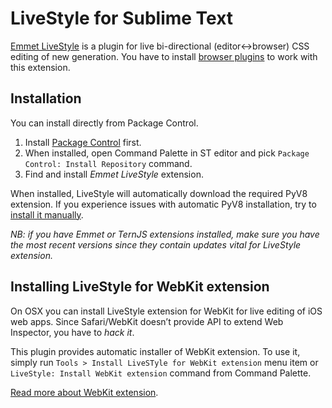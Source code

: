 # LiveStyle for Sublime Text

[Emmet LiveStyle](http://livestyle.emmet.io) is a plugin for live bi-directional (editor↔browser) CSS editing of new generation. You have to install [browser plugins](http://livestyle.emmet.io/install/) to work with this extension.

## Installation

You can install directly from Package Control.

1. Install [Package Control](http://wbond.net/sublime_packages/package_control/installation) first.
2. When installed, open Command Palette in ST editor and pick `Package Control: Install Repository` command.
3. Find and install *Emmet LiveStyle* extension.

When installed, LiveStyle will automatically download the required PyV8 extension. If you experience issues with automatic PyV8 installation, try to [install it manually](https://github.com/emmetio/pyv8-binaries#manual-installation).

*NB: if you have Emmet or TernJS extensions installed, make sure you have the most recent versions since they contain updates vital for LiveStyle extension.*

## Installing LiveStyle for WebKit extension

On OSX you can install LiveStyle extension for WebKit for live editing of iOS web apps. Since Safari/WebKit doesn’t provide API to extend Web Inspector, you have to *hack it*. 

This plugin provides automatic installer of WebKit extension. To use it, simply run `Tools > Install LiveSTyle for WebKit extension` menu item or `LiveStyle: Install WebKit extension` command from Command Palette.

[Read more about WebKit extension](http://livestyle.emmet.io/install/#safari-extension).
